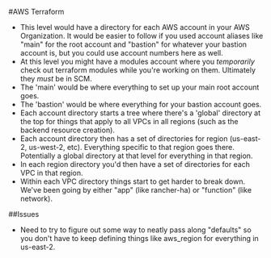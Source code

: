 #AWS Terraform
* This level would have a directory for each AWS account in your AWS Organization.  It would be easier to follow if you used account aliases like "main" for the root account and "bastion" for whatever your bastion account is, but you could use account numbers here as well.
* At this level you might have a modules account where you *temporarily* check out terraform modules while you're working on them.  Ultimately they *must* be in SCM.
* The 'main' would be where everything to set up your main root account goes.
* The 'bastion' would be where everything for your bastion account goes.
* Each account directory starts a tree where there's a 'global' directory at the top for things that apply to all VPCs in all regions (such as the backend resource creation).
* Each account directory then has a set of directories for region (us-east-2, us-west-2, etc).  Everything specific to that region goes there.  Potentially a global directory at that level for everything in that region.
* In each region directory you'd then have a set of directories for each VPC in that region.
* Within each VPC directory things start to get harder to break down.  We've been going by either "app" (like rancher-ha) or "function" (like network).

##Issues
* Need to try to figure out some way to neatly pass along "defaults" so you don't have to keep defining things like aws_region for everything in us-east-2.
